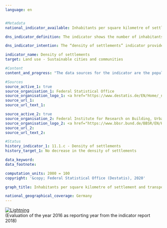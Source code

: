 ```yaml
---                   
language: en                   


#Metadata                   
national_indicator_available: Inhabitants per square kilometre of settlement and transport area                   

dns_indicator_definition: The indicator shows the number of inhabitants per square kilometre of settlement and transport area.<sub> Text from the Indicator Report 2018</sub>                   

dns_indicator_intention: The “density of settlements” indicator provides information on the efficient use of the settlement area. The goal of the Federal Government is to counteract the reduction in the density of settlements by means of space-saving measures in new construction projects and inner-urban development, such as the reduction in housing and commercial vacancies, as well as re-densification and an increase in building density<sub> Text from the Indicator Report 2018</sub>                   

indicator_name: Density of settlements                   
target: Land use - Sustainable cities and communities                   

#Content                    
content_and_progress: "The data sources for the indicator are the population figures and the area survey by type of actual use compiled by the Federal Statistical Office. With regard to population data, the 2011 census caused a jump in the time series, which is why only the comparisons up to 2010 and from 2011 onwards can be usefully interpreted. Regarding the area survey by type of actual use, a methodological change in the survey basis took place in 2016, so that the comparability of the data with previous years is limited from 2016 onwards. In order to be able to compare the data, the respective values were recalculated on the basis of the 2011 Census and the change in the area survey in 2016.<br><br>The distinction between “rural” and “non-rural” is based on a type classification of the Thünen Institute. This classification allocates a degree of “ruralness” to rural districts and towns not attached to an administrative district – based on spatial characteristics such as “density of settlements”, “share of agricultural and forestry area” and “location relative to the centres”.<br><br>In contrast to population density, the concept of the density of settlements refers to the ratio of inhabitants solely to the settlement and transport area. In addition to residential building areas, the settlement area includes areas with special functional character (e.g. hospitals and schools), industrial and commercial areas and mixed-use areas as well as open areas (parks, green spaces, garden land). Consequently, changes not only in population numbers, but also in the residential building area, such as an internal densification of the transport or commercial area, lead to a change in the density of settlements.<br><br>The density of settlements differs substantially between rural and non-rural regions: one square kilometre of settlement and transport area accommodates around 3,330 people on average in non-rural district types, compared with around 1,216 people in rural district types (as in 2016). In this context, the residential building area in cities is frequently a much more densely built-up area as well as has many more multiple-floor buildings than rural regions, where more scattered development incorporating larger, unsealed areas such as domestic gardens is prevalent.<br><br>From 2000 until the end of 2010, there was a steady decline in the density of settlements in both rural and non-rural regions. In this context, the non-rural regions experienced a slightly lower absolute decrease than the rural regions. Viewed in relative terms, the 11&nbsp;% decline in rural regions, due to their considerably lower density of settlements, was however substantially larger than that of 4&nbsp;% in non-rural regions.<br><br>Since 2012, differences have been observed between the development in rural and non-rural regions. In non-rural regions, the density of settlements rose steadily from 3,251 inhabitants per square kilometre (2012) to 3,330 (2016). In rural regions, the decrease in the density of settlements continued at a moderate pace until 2014 (1,210 inhabitants/km²). In 2015, however, there was an increase (1,218 inhabitants/km²), presumably due to the population growth resulting from the influx of refugees, which slowed in 2016 (1,216 inhabitants/km²).<br><br>Considering the development of the number of inhabitants and the settlement and transport area separately, considerable differences between rural and non-rural regions can be observed. Between 2000 and 2015, the volume of the settlement and transport area in both rural and non-rural regions increased, although to different extents of 13&nbsp;% and 8&nbsp;% respectively. Following the slight increase in the population of rural regions at the start of the millennium, it decreased by around 2.3&nbsp;% until 2010 and then increased again slightly by 1&nbsp;% until 2016. In the non-rural regions, however, the population grew between 2000 and 2010 (by about 1.7&nbsp;%) and between 2011 and 2016 (by 4.4&nbsp;%). The effects of the development of additional settlement and transport area were therefore amplified in rural regions by the declining population numbers.<sub> Text from the Indicator Report 2018</sub>"                   

#Sources
source_active_1: true                           
source_organisation_1: Federal Statistical Office                           
source_organisation_logo_1: <a href="https://www.destatis.de/EN/Home/_node.html"><img src="https://g205sdgs.github.io/sdg-indicators/public/logosEn/destatis.png" alt="Logo Destatis" title="Click here to visit the homepage of the organization" /></a>                           
source_url_1:                            
source_url_text_1:                            

source_active_2: true                           
source_organisation_2: Federal Institute for Research on Building, Urban Affairs and Spatial Development                           
source_organisation_logo_2: <a href="https://www.bbsr.bund.de/BBSR/EN/Home/homepage_node.html"><img src="https://g205sdgs.github.io/sdg-indicators/public/logosEn/bfsrf.png" alt="Logo BBSR" title="Click here to visit the homepage of the organization" /></a>                           
source_url_2:                            
source_url_text_2:                            

#Status                   
history_indicator_1: 11.1.c - Density of settlements                   
history_target_1: No decrease in the density of settlements

data_keyword:                    
data_footnote:                    

computation_units: 2000 = 100                   
copyright: '&copy; Federal Statistical Office (Destatis), 2020'                   

graph_title: Inhabitants per square kilometre of settlement and transport area                   

national_geographical_coverage: Germany                   
---
```

<div>                           
  <div class="my-header">                           
    <a href="https://sustainabledevelopment-deutschland.github.io/en/status/"><img src="https://g205sdgs.github.io/sdg-indicators/public/Wettersymbole/Blitz.png" title="The indicator is not moving in the right direction so that the gap to the target value is widening" alt="Lightning" />                           
    </a>                           
  </div>
  <div class="my-header-note">
    <span>(Evaluation of the year 2016 as reporting year from the indicator report 2018)</span>
  </div>                           
</div>